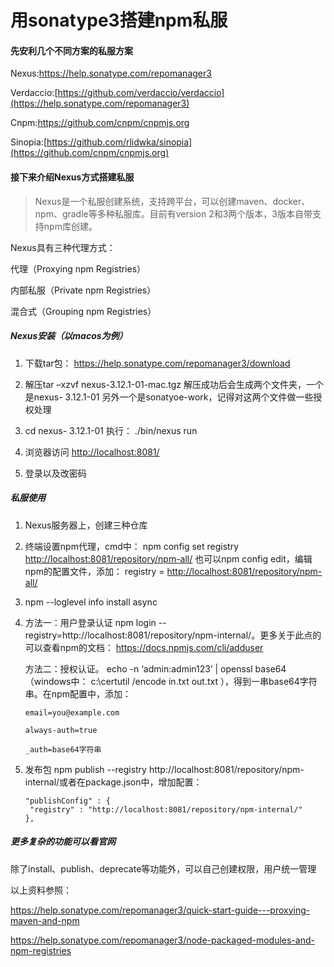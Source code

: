 # 用sonatype3搭建npm私服

#### 先安利几个不同方案的私服方案

Nexus:<https://help.sonatype.com/repomanager3> 

Verdaccio:[https://github.com/verdaccio/verdaccio](https://help.sonatype.com/repomanager3) 

Cnpm:<https://github.com/cnpm/cnpmjs.org> 

Sinopia:[https://github.com/rlidwka/sinopia](https://github.com/cnpm/cnpmjs.org) 

#### 接下来介绍Nexus方式搭建私服

> Nexus是一个私服创建系统，支持跨平台，可以创建maven、docker、npm、gradle等多种私服库。目前有version 2和3两个版本，3版本自带支持npm库创建。

Nexus具有三种代理方式：

代理（Proxying npm Registries）

内部私服（Private npm Registries）

混合式（Grouping npm Registries）

##### Nexus安装（以macos为例）

1. 下载tar包： <https://help.sonatype.com/repomanager3/download>

2. 解压tar –xzvf nexus-3.12.1-01-mac.tgz 解压成功后会生成两个文件夹，一个是nexus- 3.12.1-01 另外一个是sonatyoe-work，记得对这两个文件做一些授权处理
3. cd nexus- 3.12.1-01  执行： ./bin/nexus run
4. 浏览器访问 <http://localhost:8081/>
5. 登录以及改密码

##### 私服使用

1. Nexus服务器上，创建三种仓库

2. 终端设置npm代理，cmd中： npm config set registry <http://localhost:8081/repository/npm-all/> 也可以npm config edit，编辑npm的配置文件，添加： registry = <http://localhost:8081/repository/npm-all/>

3. npm --loglevel info install async

4. 方法一：用户登录认证 npm login --registry=http://localhost:8081/repository/npm-internal/。更多关于此点的可以查看npm的文档： <https://docs.npmjs.com/cli/adduser>

   方法二：授权认证。 echo -n ‘admin:admin123’ | openssl base64（windows中： c:\certutil /encode in.txt out.txt ），得到一串base64字符串。在npm配置中，添加：

   ```
   email=you@example.com
   
   always-auth=true
   
   _auth=base64字符串
   
   ```

5. 发布包 npm publish --registry http://localhost:8081/repository/npm-internal/或者在package.json中，增加配置：

   ```
   "publishConfig" : { 
   	"registry" : "http://localhost:8081/repository/npm-internal/" 
   },
   ```

##### 更多复杂的功能可以看官网

除了install、publish、deprecate等功能外，可以自己创建权限，用户统一管理





以上资料参照：

https://help.sonatype.com/repomanager3/quick-start-guide---proxying-maven-and-npm

https://help.sonatype.com/repomanager3/node-packaged-modules-and-npm-registries